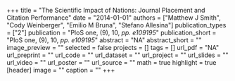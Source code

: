 +++
title = "The Scientific Impact of Nations: Journal Placement and Citation Performance"
date = "2014-01-01"
authors = ["Matthew J Smith", "Cody Weinberger", "Emilio M Bruna", "Stefano Allesina"]
publication_types = ["2"]
publication = "PloS one, (9), 10, _pp. e109195_"
publication_short = "PloS one, (9), 10, _pp. e109195_"
abstract = "NA"
abstract_short = ""
image_preview = ""
selected = false
projects = []
tags = []
url_pdf = "NA"
url_preprint = ""
url_code = ""
url_dataset = ""
url_project = ""
url_slides = ""
url_video = ""
url_poster = ""
url_source = ""
math = true
highlight = true
[header]
image = ""
caption = ""
+++
